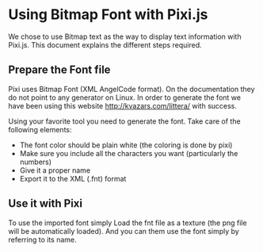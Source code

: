 # Using Bitmap Font with Pixi.js

We chose to use Bitmap text as the way to display text information with Pixi.js. This document explains the different steps required.

## Prepare the Font file

Pixi uses Bitmap Font (XML AngelCode format). On the documentation they do not point to any generator on Linux. In order to generate the font
we have been using this website http://kvazars.com/littera/ with success.

Using your favorite tool you need to generate the font. Take care of the following elements:
- The font color should be plain white (the coloring is done by pixi)
- Make sure you include all the characters you want (particularly the numbers)
- Give it a proper name
- Export it to the XML (.fnt) format

## Use it with Pixi

To use the imported font simply Load the fnt file as a texture (the png file will be automatically loaded). And you can them use the font simply by referring to its name.
